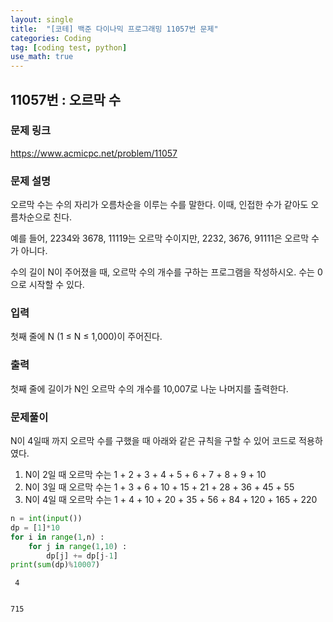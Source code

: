 ```yaml
---
layout: single
title:  "[코테] 백준 다이나믹 프로그래밍 11057번 문제"
categories: Coding
tag: [coding test, python]
use_math: true
---
```


## 11057번 : 오르막 수
### 문제 링크
<https://www.acmicpc.net/problem/11057>

### 문제 설명
오르막 수는 수의 자리가 오름차순을 이루는 수를 말한다. 이때, 인접한 수가 같아도 오름차순으로 친다.

예를 들어, 2234와 3678, 11119는 오르막 수이지만, 2232, 3676, 91111은 오르막 수가 아니다.

수의 길이 N이 주어졌을 때, 오르막 수의 개수를 구하는 프로그램을 작성하시오. 수는 0으로 시작할 수 있다.

### 입력
첫째 줄에 N (1 ≤ N ≤ 1,000)이 주어진다.

### 출력
첫째 줄에 길이가 N인 오르막 수의 개수를 10,007로 나눈 나머지를 출력한다.

### 문제풀이
N이 4일때 까지 오르막 수를 구했을 때 아래와 같은 규칙을 구할 수 있어 코드로 적용하였다.

1. N이 2일 때 오르막 수는 1 + 2 + 3 + 4 + 5 + 6 + 7 + 8 + 9 + 10
2. N이 3일 때 오르막 수는 1 + 3 + 6 + 10 + 15 + 21 + 28 + 36 + 45 + 55
3. N이 4일 때 오르막 수는 1 + 4 + 10 + 20 + 35 + 56 + 84 + 120 + 165 + 220


```python
n = int(input())
dp = [1]*10
for i in range(1,n) :
    for j in range(1,10) :
        dp[j] += dp[j-1]
print(sum(dp)%10007)
```

     4
    

    715
    
